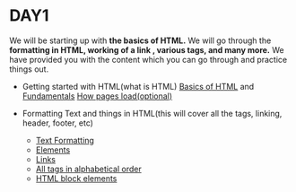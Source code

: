 # DAY1

We will be starting up with **the basics of HTML.**  We will go through the **formatting in HTML, working of a link , various tags, and many more.** We have provided you with the content which you can go through and practice things out.
* Getting started with HTML(what is HTML) 
[Basics of HTML](https://developer.mozilla.org/en-US/docs/Learn/HTML/Introduction_to_HTML/Getting_started)  and [Fundamentals](https://www.w3schools.com/html/html_basic.asp)   <a href="https://varvy.com/pagespeed/display.html#:~:text=Once%20the%20browser%20has%20received,html%20file)%20it%20reads%20it.&text=The%20web%20browser%20looks%20at,resource%20files%20from%20the%20webserver."> How pages load(optional) </a>

 * Formatting Text and things in HTML(this will cover all the tags, linking, header, footer, etc)
   <ul>
   <li>  <a href="https://www.w3schools.com/html/html_formatting.asp"> Text Formatting </a>  </li>
    <li>  <a href="https://www.w3schools.com/html/html_elements.asp"> Elements </a>  </li>
    <li>  <a href="https://www.w3schools.com/html/html_links.asp"> Links </a>  </li>
        <li>  <a href="https://www.w3schools.com/tags/default.asp">All tags in alphabetical order </a>  </li>
           <li>  <a href="https://www.tutorialspoint.com/html/html_blocks.htm">HTML block elements </a>  </li>
  </ul>
